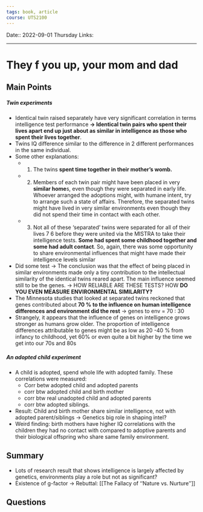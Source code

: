 ```yaml
---
tags: book, article
course: UTS2100
---
```

Date:: 2022-09-01 Thursday
Links:
- - -
# They f you up, your mom and dad

## Main Points

##### Twin experiments
- Identical twin raised separately have very significant correlation in terms intelligence test performance **→ Identical twin pairs who spent their lives apart end up just about as similar in intelligence as those who spent their lives together**.
- Twins IQ difference similar to the difference in 2 different performances in the same individual.
- Some other explanations:
	- 1. The twins **spent time together in their mother’s womb.** 
	- 2. Members of each twin pair might have been placed in very **similar home**s, even though they were separated in early life. Whoever arranged the adoptions might, with humane intent, try to arrange such a state of affairs. Therefore, the separated twins might have lived in very similar environments even though they did not spend their time in contact with each other. 
	- 3.  Not all of these ‘separated’ twins were separated for all of their lives 7 6 before they were united via the MISTRA to take their intelligence tests. **Some had spent some childhood together and some had adult contact**. So, again, there was some opportunity to share environmental influences that might have made their intelligence levels similar
- Did some test → The conclusion was that the effect of being placed in similar environments made only a tiny contribution to the intellectual similarity of the identical twins reared apart. The main influence seemed still to be the genes. → HOW RELIABLE ARE THESE TESTS? HOW **DO YOU EVEN MEASURE ENVIRONMENTAL SIMILARITY?**
- The Minnesota studies that looked at separated twins reckoned that genes contributed about **70 % to the influence on human intelligence differences and environment did the rest** → genes to env = 70 : 30 
- Strangely, it appears that the influence of genes on intelligence grows stronger as humans grow older. The proportion of intelligence differences attributable to genes might be as low as 20 -40 % from infancy to childhood, yet 60% or even quite a bit higher by the time we get into our 70s and 80s

##### An adopted child experiment
- A child is adopted, spend whole life with adopted family. These correlations were measured:
	- Corr betw adopted child and adopted parents
	- corr btw adopted child and birth mother
	- corr btw real unadopted child and adopted parents
	- corr btw adopted siblings.
- Result: Child and birth mother share similar intelligence, not with adopted parent/siblings → Genetics big role in shaping intel?
- Weird finding: birth mothers have higher IQ correlations with the children they had no contact with compared to adoptive parents and their biological offspring who share same family environment.

## Summary

- Lots of research result that shows intelligence is largely affected by genetics, environments play a role but not as significant?
- Existence of g-factor
→ Rebuttal: [[The Fallacy of ‘‘Nature vs. Nurture’’]]

## Questions